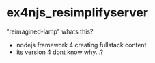 # ex4njs_resimplifyserver
"reimagined-lamp"
whats this?
- nodejs framework 4 creating fullstack content
- its version 4 dont know why...?
